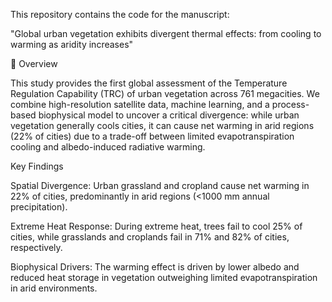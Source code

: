 This repository contains the code for the manuscript:

"Global urban vegetation exhibits divergent thermal effects: from cooling to warming as aridity increases"

📖 Overview

This study provides the first global assessment of the Temperature Regulation Capability (TRC) of urban vegetation across 761 megacities. We combine high-resolution satellite data, machine learning, and a process-based biophysical model to uncover a critical divergence: while urban vegetation generally cools cities, it can cause net warming in arid regions (22% of cities) due to a trade-off between limited evapotranspiration cooling and albedo-induced radiative warming.

Key Findings

Spatial Divergence: Urban grassland and cropland cause net warming in 22% of cities, predominantly in arid regions (<1000 mm annual precipitation).

Extreme Heat Response: During extreme heat, trees fail to cool 25% of cities, while grasslands and croplands fail in 71% and 82% of cities, respectively.

Biophysical Drivers: The warming effect is driven by lower albedo and reduced heat storage in vegetation outweighing limited evapotranspiration in arid environments.

